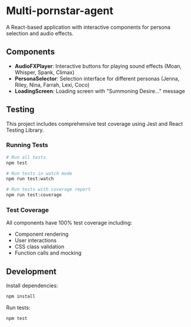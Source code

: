 # Multi-pornstar-agent

A React-based application with interactive components for persona selection and audio effects.

## Components

- **AudioFXPlayer**: Interactive buttons for playing sound effects (Moan, Whisper, Spank, Climax)
- **PersonaSelector**: Selection interface for different personas (Jenna, Riley, Nina, Farrah, Lexi, Coco)
- **LoadingScreen**: Loading screen with "Summoning Desire..." message

## Testing

This project includes comprehensive test coverage using Jest and React Testing Library.

### Running Tests

```bash
# Run all tests
npm test

# Run tests in watch mode
npm run test:watch

# Run tests with coverage report
npm run test:coverage
```

### Test Coverage

All components have 100% test coverage including:
- Component rendering
- User interactions
- CSS class validation
- Function calls and mocking

## Development

Install dependencies:
```bash
npm install
```

Run tests:
```bash
npm test
```